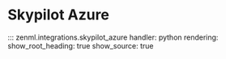 # Skypilot Azure

::: zenml.integrations.skypilot_azure
    handler: python
    rendering:
      show_root_heading: true
      show_source: true
